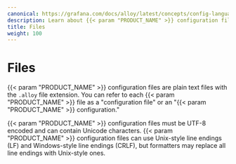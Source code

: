 ```yaml
---
canonical: https://grafana.com/docs/alloy/latest/concepts/config-language/files/
description: Learn about {{< param "PRODUCT_NAME" >}} configuration files
title: Files
weight: 100
---
```


# Files

{{< param "PRODUCT_NAME" >}} configuration files are plain text files with the `.alloy` file extension.
You can refer to each {{< param "PRODUCT_NAME" >}} file as a "configuration file" or an "{{< param "PRODUCT_NAME" >}} configuration."

{{< param "PRODUCT_NAME" >}} configuration files must be UTF-8 encoded and can contain Unicode characters.
{{< param "PRODUCT_NAME" >}} configuration files can use Unix-style line endings (LF) and Windows-style line endings (CRLF), but formatters may replace all line endings with Unix-style ones.
